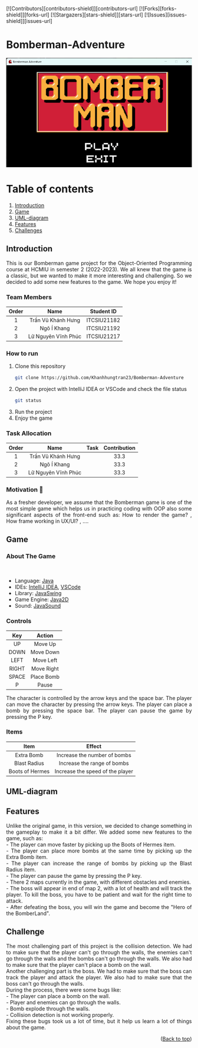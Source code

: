 [![Contributors][contributors-shield]][contributors-url]
[![Forks][forks-shield]][forks-url]
[![Stargazers][stars-shield]][stars-url]
[![Issues][issues-shield]][issues-url]

# Bomberman-Adventure
<!--suppress ALL -->
<div align="center">
<img src="Bomberman-Adventure-master/resources/Screenshots/Menu.png" alt="">
</div>

# Table of contents
1. [Introduction](#Introduction)
2. [Game](#Game)
3. [UML-diagram](#UML-diagram)
4. [Features](#Features)
5. [Challenges](#Challenges)

<!-- <details>
<summary>Table of Contents</summary>
<ol>
    <li>
        <a href="#Introduction">Introduction</a>
        <ul>
            <li><a href="#Team-Members">Team Members</a></li>
            <li><a href="#How-to-Run">How to Run</a></li>
            <li><a href="#Task-Allocation">Task Allocation</a></li>
        </ul>
    </li>
    <li>
        <a href="#Game">Game</a>
        <ul>
            <li><a href="#About-the-Game">About the Game</a></li>
            <li><a href="#Controls">Controls</a></li>
            <li><a href="#Items">Items</a></li>
        </ul>
    </li>
    <li><a href="#UML-diagram">UML-diagram</a></li>
    <li><a href="#Features">Features</a></li>
    <li><a href="#Challenges">Challenges</a></li>
</ol>
</details> -->

<!-- ABOUT THE PROJECT -->

## Introduction
<div style = "text-align: justify">
This is our Bomberman game project for the Object-Oriented Programming course at HCMIU in semester 2 (2022-2023). We all knew that the game is a classic, but we wanted to make it more interesting and challenging. So we decided to add some new features to the game. We hope you enjoy it!
</div>

### Team Members

| Order |         Name          | Student ID  |
|:-----:|:---------------------:|:-----------:|
|   1   |   Trần Vũ Khánh Hưng  | ITCSIU21182 |
|   2   |   Ngô Í Khang         | ITCSIU21192 |
|   3   |   Lữ Nguyên Vĩnh Phúc | ITCSIU21217 |


### How to run

1. Clone this repository
    ```sh
    git clone https://github.com/Khanhhungtran23/Bomberman-Adventure
    ```
2. Open the project with IntelliJ IDEA or VSCode and check the file status
    ```sh
    git status
    ```
3. Run the project
4. Enjoy the game

### Task Allocation

| Order |         Name          |                      Task                      | Contribution |
|:-----:|:---------------------:|:----------------------------------------------:|:------------:|
|   1   | Trần Vũ Khánh Hưng    |                                                |      33.3    |
|   2   | Ngô Í Khang           |                                                |      33.3    |
|   3   | Lữ Nguyên Vĩnh Phúc   |                                                |      33.3    |

<!-- Game -->


### Motivation :mechanical_arm:

<div style="text-align:justify">
As a fresher developer, we assume that the Bomberman game is one of the most simple game which helps us in practicing coding with OOP also some significant aspects of the front-end such as: How to render the game? , How frame working in UX/UI? , ….
</div>

## Game <a name="Game"></a>
### About The Game

<div align="center">
<img src="src/main/resources/Screenshots/Map1.png" alt="">
</div>

- Language: [Java](https://www.java.com/en/)
- IDEs: [IntelliJ IDEA](https://www.jetbrains.com/idea/), [VSCode](https://code.visualstudio.com/)
- Library: [JavaSwing](https://docs.oracle.com/javase/tutorial/uiswing/)
- Game Engine: [Java2D](https://docs.oracle.com/javase/7/docs/api/java/awt/Graphics2D.html)
- Sound: [JavaSound](https://docs.oracle.com/javase/7/docs/api/javax/sound/sampled/Clip.html)

### Controls
|  Key  |   Action   |
|:-----:|:----------:|
|  UP   |  Move Up   |
| DOWN  | Move Down  |
| LEFT  | Move Left  |
| RIGHT | Move Right |
| SPACE | Place Bomb |
|   P   |   Pause    |
<div style = "text-align: justify">
The character is controlled by the arrow keys and the space bar. The player can move the character by pressing the arrow
keys. The player can place a bomb by pressing the space bar. The player can pause the game by pressing the P key.
</div>

### Items

|      Item       |              Effect              |
|:---------------:|:--------------------------------:|
|   Extra Bomb    |   Increase the number of bombs   |
|  Blast Radius   |   Increase the range of bombs    |
| Boots of Hermes | Increase the speed of the player |

## UML-diagram <a name="UML-diagram"></a>

## Features <a name="Features"></a>
<div style = "text-align: justify">
   Unlike the original game, in this version, we decided to change something in the gameplay to make it a bit differ. We added some new features to the game, such as: <br/>
- The player can move faster by picking up the Boots of Hermes item. <br/>
- The player can place more bombs at the same time by picking up the Extra Bomb item. <br/>
- The player can increase the range of bombs by picking up the Blast Radius item. <br/>
- The player can pause the game by pressing the P key. <br/>
- There 2 maps currently in the game, with different obstacles and enemies. <br/>
- The boss will appear in end of map 2, with a lot of health and will track the player. To kill the boss, you have to be patient and wait for the right time to attack. <br/>
- After defeating the boss, you will win the game and become the "Hero of the BomberLand". <br/>
</div>

## Challenge <a name="Challenge"></a>

<div style = "text-align: justify">
   The most challenging part of this project is the collision detection. We had to make sure that the player can't go through the walls, the enemies can't go through the walls and the bombs can't go through the walls. We also had to make sure that the player can't place a bomb on the wall. <br/>
   Another challenging part is the boss. We had to make sure that the boss can track the player and attack the player. We also had to make sure that the boss can't go through the walls. <br/>
   During the process, there were some bugs like: <br/>
- The player can place a bomb on the wall. <br/>
- Player and enemies can go through the walls. <br/>
- Bomb explode through the walls. <br/>
- Collision detection is not working properly. <br/>
   Fixing these bugs took us a lot of time, but it help us learn a lot of things about the game. <br/>
</div>


<p align="right">(<a href="#top">Back to top</a>)</p>

<!-- MARKDOWN LINKS & IMAGES -->
<!-- https://www.markdownguide.org/basic-syntax/#reference-style-links -->

